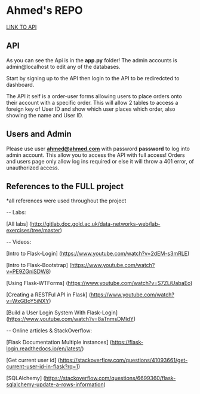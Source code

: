 # Ahmed's REPO 

[LINK TO API](http://www.doc.gold.ac.uk/usr/168/)

## API 

As you can see the Api is in the **app.py** folder!
The admin accounts is admin@localhost to edit any of the databases. 

Start by signing up to the API then login to the API to be rediredcted to dashboard. 

The API it self is a order-user forms allowing users to place orders onto their account with a specific order. This will allow 2 tables to access a foreign key of User ID and show which user places which order, also showing the name and User ID. 

## Users and Admin

Please use user **ahmed@ahmed.com** with password **password** to log into admin account. This allow you to access the API with full access! Orders and users page only allow log ins required or else it will throw a 401 error, of unauthorized access. 

## References to the FULL project 

*all references were used throughout the project 

-- Labs: 

[All labs] (http://gitlab.doc.gold.ac.uk/data-networks-web/lab-exercises/tree/master) 

-- Videos: 

[Intro to Flask-Login] (https://www.youtube.com/watch?v=2dEM-s3mRLE)

[Intro to Flask-Bootstrap] (https://www.youtube.com/watch?v=PE9ZGniSDW8)

[Using Flask-WTForms] (https://www.youtube.com/watch?v=S7ZLiUabaEo)

[Creating a RESTFul API in Flask] (https://www.youtube.com/watch?v=WxGBoY5iNXY)

[Build a User Login System With Flask-Login] (https://www.youtube.com/watch?v=8aTnmsDMldY)


-- Online articles & StackOverflow:

[Flask Documentation Multiple instances] (https://flask-login.readthedocs.io/en/latest/)

[Get current user id] (https://stackoverflow.com/questions/41093661/get-current-user-id-in-flask?rq=1)

[SQLAlchemy] (https://stackoverflow.com/questions/6699360/flask-sqlalchemy-update-a-rows-information)

 
